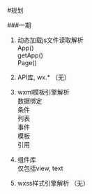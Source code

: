 #规划

###一期

1. 动态加载js文件读取解析  
App()  
getApp()  
Page()  
  
2. API库, wx.*        （无）

3. wxml模板引擎解析  
数据绑定  
条件  
列表  
事件  
模板  
引用

4. 组件库             
仅包括view, text

5. wxss样式引擎解析    （无）

